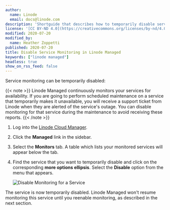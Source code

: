 ```yaml
---
author:
  name: Linode
  email: docs@linode.com
description: 'Shortguide that describes how to temporarily disable service monitoring in Linode Managed.'
license: '[CC BY-ND 4.0](https://creativecommons.org/licenses/by-nd/4.0)'
modified: 2020-07-20
modified_by:
  name: Heather Zoppetti
published: 2020-07-20
title: Disable Service Monitoring in Linode Managed
keywords: ["linode managed"]
headless: true
show_on_rss_feed: false
---
```


Service monitoring can be temporarily disabled:

{{< note >}}
Linode Managed continuously monitors your services for availability. If you are going to perform scheduled maintenance on a service that temporarily makes it unavailable, you will receive a support ticket from Linode when they are alerted of the service's outage. You can disable monitoring for that service during the maintenance to avoid receiving these reports.
{{< /note >}}

1.  Log into the [Linode Cloud Manager](https://cloud.linode.com).

1.  Click the **Managed** link in the sidebar.

1.  Select the **Monitors** tab. A table which lists your monitored services will appear below the tab.

1.  Find the service that you want to temporarily disable and click on the corresponding **more options ellipsis**. Select the **Disable** option from the menu that appears.

    ![Disable Monitoring for a Service](managed-disable-monitor.png "Disable Monitoring for a Service")

The service is now temporarily disabled. Linode Managed won't resume monitoring this service until you reenable monitoring, as described in the next section.
